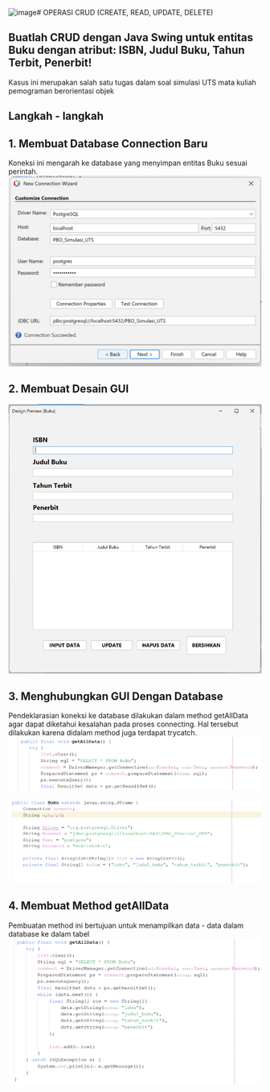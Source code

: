 ![image](https://github.com/user-attachments/assets/9a2e8130-3768-43ee-874a-7edba08d3eb8)# OPERASI CRUD (CREATE, READ, UPDATE, DELETE) 
## Buatlah CRUD dengan Java Swing untuk entitas Buku dengan atribut: ISBN, Judul Buku, Tahun Terbit, Penerbit!
  Kasus ini merupakan salah satu tugas dalam soal simulasi UTS mata kuliah pemograman berorientasi objek

## Langkah - langkah
## 1. Membuat Database Connection Baru
  Koneksi ini mengarah ke database yang menyimpan entitas Buku sesuai perintah.
  ![Alt text](https://github.com/RamajaGandiKusuma/Object-Oriented-Programming/blob/main/Pict%20GITHUB/Screenshot%202024-10-02%20205958.png)

## 2. Membuat Desain GUI
  ![Alt text](https://github.com/RamajaGandiKusuma/Object-Oriented-Programming/blob/main/Pict%20GITHUB/Screenshot%202024-10-02%20210247.png)

## 3. Menghubungkan GUI Dengan Database
   Pendeklarasian koneksi ke database dilakukan dalam method getAllData agar dapat diketahui kesalahan pada proses connecting. Hal tersebut dilakukan karena didalam method juga terdapat trycatch.
   ![Alt text](https://github.com/RamajaGandiKusuma/Object-Oriented-Programming/blob/main/Pict%20GITHUB/Screenshot%202024-10-02%20212142.png)
   
   ![Alt text](https://github.com/RamajaGandiKusuma/Object-Oriented-Programming/blob/main/Pict%20GITHUB/Screenshot%202024-10-02%20212155.png)

## 4. Membuat Method getAllData
  Pembuatan method ini bertujuan untuk menampilkan data - data dalam database ke dalam tabel
  ![Alt text](https://github.com/RamajaGandiKusuma/Object-Oriented-Programming/blob/main/Pict%20GITHUB/Screenshot%202024-10-02%20212830.png)
